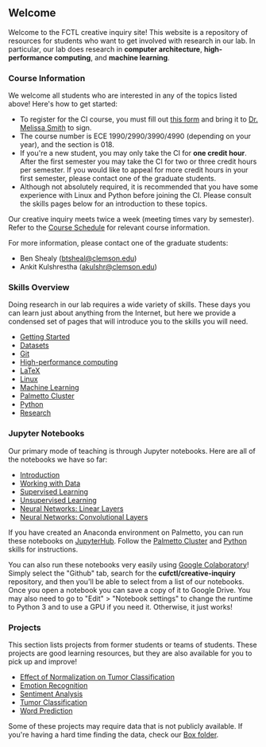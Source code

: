 ## Welcome

Welcome to the FCTL creative inquiry site! This website is a repository of resources for students who want to get involved with research in our lab. In particular, our lab does research in __computer architecture__, __high-performance computing__, and __machine learning__.

### Course Information

We welcome all students who are interested in any of the topics listed above! Here's how to get started:

- To register for the CI course, you must fill out [this form](https://www.clemson.edu/cecas/departments/ece/document_resource/undergrad/CI_Approval_Form.pdf) and bring it to [Dr. Melissa Smith](https://www.clemson.edu/cecas/departments/ece/faculty_staff/faculty/msmith.html) to sign.
- The course number is ECE 1990/2990/3990/4990 (depending on your year), and the section is 018.
- If you're a new student, you may only take the CI for __one credit hour__. After the first semester you may take the CI for two or three credit hours per semester. If you would like to appeal for more credit hours in your first semester, please contact one of the graduate students.
- Although not absolutely required, it is recommended that you have some experience with Linux and Python before joining the CI. Please consult the skills pages below for an introduction to these topics.

Our creative inquiry meets twice a week (meeting times vary by semester). Refer to the [Course Schedule](course-info/) for relevant course information.

<!--
- [2018 Spring](course-info/2018-spring.md)
- [2017 Fall](course-info/2017-fall.md)
-->

For more information, please contact one of the graduate students:

- Ben Shealy (btsheal@clemson.edu)
- Ankit Kulshrestha (akulshr@clemson.edu)

### Skills Overview

Doing research in our lab requires a wide variety of skills. These days you can learn just about anything from the Internet, but here we provide a condensed set of pages that will introduce you to the skills you will need.

- [Getting Started](skills/getting-started.md)
- [Datasets](skills/datasets.md)
- [Git](skills/git.md)
- [High-performance computing](skills/hpc.md)
- [LaTeX](skills/latex.md)
- [Linux](skills/linux.md)
- [Machine Learning](skills/machine-learning.md)
- [Palmetto Cluster](skills/palmetto-cluster.md)
- [Python](skills/python.md)
- [Research](skills/research.md)

### Jupyter Notebooks

Our primary mode of teaching is through Jupyter notebooks. Here are all of the notebooks we have so far:

- [Introduction](notebooks/introduction.ipynb)
- [Working with Data](notebooks/data-science.ipynb)
- [Supervised Learning](notebooks/supervised-learning.ipynb)
- [Unsupervised Learning](notebooks/unsupervised-learning.ipynb)
- [Neural Networks: Linear Layers](notebooks/neural-networks-linear.ipynb)
- [Neural Networks: Convolutional Layers](notebooks/neural-networks-conv.ipynb)

If you have created an Anaconda environment on Palmetto, you can run these notebooks on [JupyterHub](https://www.palmetto.clemson.edu/jupyterhub/). Follow the [Palmetto Cluster](skills/palmetto-cluster.md) and [Python](skills/python.md) skills for instructions.

You can also run these notebooks very easily using [Google Colaboratory](https://colab.research.google.com/)! Simply select the "Github" tab, search for the __cufctl/creative-inquiry__ repository, and then you'll be able to select from a list of our notebooks. Once you open a notebook you can save a copy of it to Google Drive. You may also need to go to "Edit" > "Notebook settings" to change the runtime to Python 3 and to use a GPU if you need it. Otherwise, it just works!

### Projects

This section lists projects from former students or teams of students. These projects are good learning resources, but they are also available for you to pick up and improve!

- [Effect of Normalization on Tumor Classification](projects/normalization-omic-data.ipynb)
- [Emotion Recognition](projects/emotion-recognition.ipynb)
- [Sentiment Analysis](projects/sentiment-analysis.ipynb)
- [Tumor Classification](projects/tumor-classification.ipynb)
- [Word Prediction](projects/word-prediction.ipynb)

Some of these projects may require data that is not publicly available. If you're having a hard time finding the data, check our [Box folder](https://clemson.app.box.com/folder/11145145746).

<!--
- [Face recognition](projects/object-recognition/)
- [Object detection](projects/object-detection/)
- Genomic data
-->
